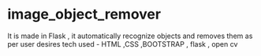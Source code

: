 # image_object_remover
It is made in Flask , it automatically recognize objects and removes them as per user desires
tech used - HTML ,CSS ,BOOTSTRAP , flask , open cv

